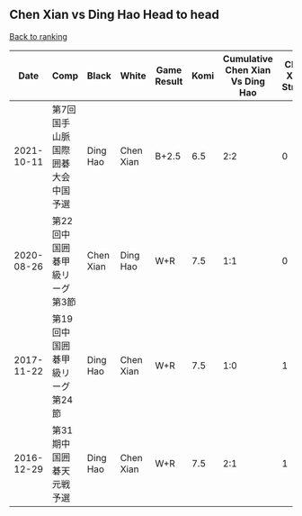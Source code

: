 ## Chen Xian vs Ding Hao Head to head

[Back to ranking](../../index.md)




| **Date** | **Comp** | **Black** | **White** | **Game Result** | **Komi** | **Cumulative Chen Xian Vs Ding Hao** | **Chen Xian Streak** | **Ding Hao Streak** | 
| --- | --- | --- | --- | --- | --- | --- | --- | --- |
| 2021-10-11 | 第7回国手山脈国際囲碁大会中国予選 | Ding Hao | Chen Xian | B+2.5 | 6.5 | 2:2 | 0 | 1 | 
| 2020-08-26 | 第22回中国囲碁甲級リーグ第3節 | Chen Xian | Ding Hao | W+R | 7.5 | 1:1 | 0 | 1 | 
| 2017-11-22 | 第19回中国囲碁甲級リーグ第24節 | Ding Hao | Chen Xian | W+R | 7.5 | 1:0 | 1 | 0 | 
| 2016-12-29 | 第31期中国囲碁天元戦予選 | Ding Hao | Chen Xian | W+R | 7.5 | 2:1 | 1 | 0 |




